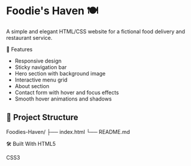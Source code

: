 # Foodie's Haven 🍽️

A simple and elegant HTML/CSS website for a fictional food delivery and restaurant service.

🌟 Features

- Responsive design
- Sticky navigation bar
- Hero section with background image
- Interactive menu grid
- About section
- Contact form with hover and focus effects
- Smooth hover animations and shadows

## 📁 Project Structure
Foodies-Haven/
├── index.html
└── README.md

🛠️ Built With
HTML5

CSS3
